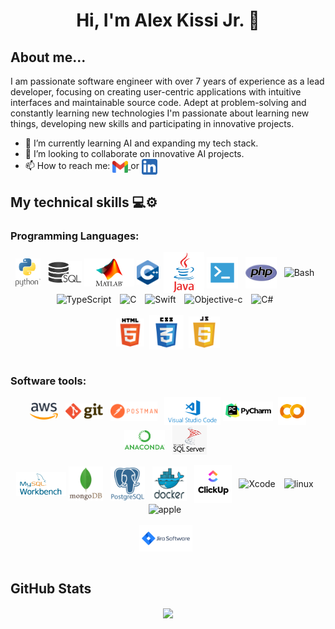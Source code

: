 
<div style="max-width:100%;">
  <h1 align="center"> Hi, I'm Alex Kissi Jr.  👋</h1>
  <h2>About me...</h2>
  I am passionate software engineer with over 7 years of experience as a lead developer, focusing on creating user-centric applications with intuitive interfaces and maintainable source code. Adept at problem-solving and constantly learning new technologies I'm passionate about learning new things, developing new skills and participating in innovative projects. 
</div>
<div>
  <p>
    <ul>
      <li>🌱 I’m currently learning AI and expanding my tech stack.</li >
      <li>👯 I’m looking to collaborate on innovative AI projects.</li>
      <li>📫 How to reach me: 
        <a href="mailto:info@alexkissijr.com">
          <img align="center" src="img/gmail.png" alt="Gmail" style="width:25px;">
        </a>
        or
        <a href="https://www.linkedin.com/in/alexkissijr/">
          <img align="center" src="img/linkedin.png" alt="LinkedIn" style="width:25px;">
        </a>
      </li>
    </ul>
  </p>
</div>

<div style="max-width:100%;">
  <h2>My technical skills 💻⚙</h2> 
  
  <div>
    <h3>Programming Languages:</h3>
    <p align="center">
      <img align="center" src="img/python.png" alt="Python" style="width:40px;">&nbsp&nbsp
      <img align="center" src="img/SQL.jpg" alt="SQL" style="width:55px;">
      <img align="center" src="img/matlab.png" alt="Matlab" style="width:80px;">
      <img align="center" src="img/C++.png" alt="C++" style="width:35px;">&nbsp
      <img align="center" src="img/java.png" alt="Java" style="width:65px;">
      <img align="center" src="img/sh.png" alt="Shell" style="width:50px;">&nbsp&nbsp
      <img align="center" src="img/php.png" alt="PHP" style="width:50px;">&nbsp&nbsp
      <img align="center" alt="Bash" width="30px" style="padding-right:10px;"             src="https://cdn.jsdelivr.net/gh/devicons/devicon/icons/bash/bash original.svg" />
      <img align="center" alt="TypeScript" width="30px" style="padding-right:10px;" src="https://cdn.jsdelivr.net/gh/devicons/devicon/icons/typescript/typescript-plain.svg" />
       <img align="center" alt="C" width="30px" style="padding-right:10px;" 
src="https://cdn.jsdelivr.net/gh/devicons/devicon/icons/c/c-original.svg" />
       <img align="center" alt="Swift" width="30px" style="padding-right:10px;" 
src="https://cdn.jsdelivr.net/gh/devicons/devicon/icons/swift/swift-original.svg" />
       <img align="center" alt="Objective-c" width="30px" style="padding-right:10px;" 
src="https://cdn.jsdelivr.net/gh/devicons/devicon/icons/objectivec/objectivec-plain.svg" />
       <img align="center" alt="C#" width="30px" style="padding-right:10px;" 
src="https://cdn.jsdelivr.net/gh/devicons/devicon/icons/csharp/csharp-original.svg" />
      <br>
      <br>
      <img align="center" src="img/HTML.png" alt="HTML" style="width:45px;">&nbsp 
      <img align="center" src="img/css.png" alt="CSS" style="width:55px;">&nbsp 
      <img align="center" src="img/javascript.png" alt="JavaScript" style="width:50px;">
      <br>
      <br>
    </p>
  </div>
  
 <div>
    <h3>Software tools:</h3>
    <p align="center">
      <img align="center" src="img/AWS.png" alt="AWS" style="width:45px;">&nbsp&nbsp
      <img align="center" src="img/git.png" alt="Git" style="width:60px;">&nbsp&nbsp
      <img align="center" src="img/postman.png" alt="Postman" style="width:75px;">&nbsp&nbsp
      <img align="center" src="img/VScode.png" alt="VS Code" style="width:90px;">
      <img align="center" src="img/pyCharm.png" alt="Pycharm" style="width:80px;">&nbsp
      <img align="center" src="img/gcolab.png" alt="Google Colab" style="width:45px;">
      <img align="center" src="img/anaconda.png" alt="Anaconda" style="width:65px;">&nbsp&nbsp
      <img align="center" src="img/SQLserver.png" alt="SQL Server Management" style="width:55px;">&nbsp&nbsp
      <br>
      <br>
      <img align="center" src="img/workbench.png" alt="Workbench" style="width:80px;">
      <img align="center" src="img/mongodb.png" alt="MongoDB" style="width:55px;">&nbsp&nbsp
      <img align="center" src="img/postgresql.png" alt="PostgreSQL" style="width:55px;">&nbsp&nbsp
      <img align="center" src="img/docker.png" alt="Docker" style="width:55px;">&nbsp&nbsp
      <img align="center" src="img/clickup.png" alt="ClickUp" style="width:60px;">&nbsp&nbsp
      <img align="center" alt="Xcode" width="30px" style="padding-right:10px;"                src="https://cdn.jsdelivr.net/gh/devicons/devicon/icons/xcode/xcode-original.svg" />
      <img align="center" alt="linux" width="30px" style="padding-right:10px;"  
      src="https://cdn.jsdelivr.net/gh/devicons/devicon/icons/linux/linux-original.svg" />
      <img align="center" alt="apple" width="30px" style="padding-right:10px;"  
      src="https://cdn.jsdelivr.net/gh/devicons/devicon/icons/apple/apple-original.svg" />
      <br>
      <br>
      <img align="center" src="img/jira.png" alt="Jira" style="width:85px;">&nbsp&nbsp
      <br>
      <br>
    </p>
  </div>




<div>
<h2>GitHub Stats</h2>
  <div align="center" style="max-width:100%;">
    <a href="https://github.com/AlexKissiJr/AlexKissiJr">
      <img align="center" src="https://github-readme-stats.vercel.app/api?username=AlexKissiJr&count_private=true&show_icons=true&theme=merko" />
    </a>
  </div>
</div>
